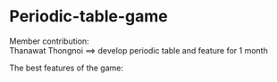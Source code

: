 # Periodic-table-game
Member contribution:  
                      Thanawat Thongnoi ==> develop periodic table and feature for 1 month


The best features of the game: 


